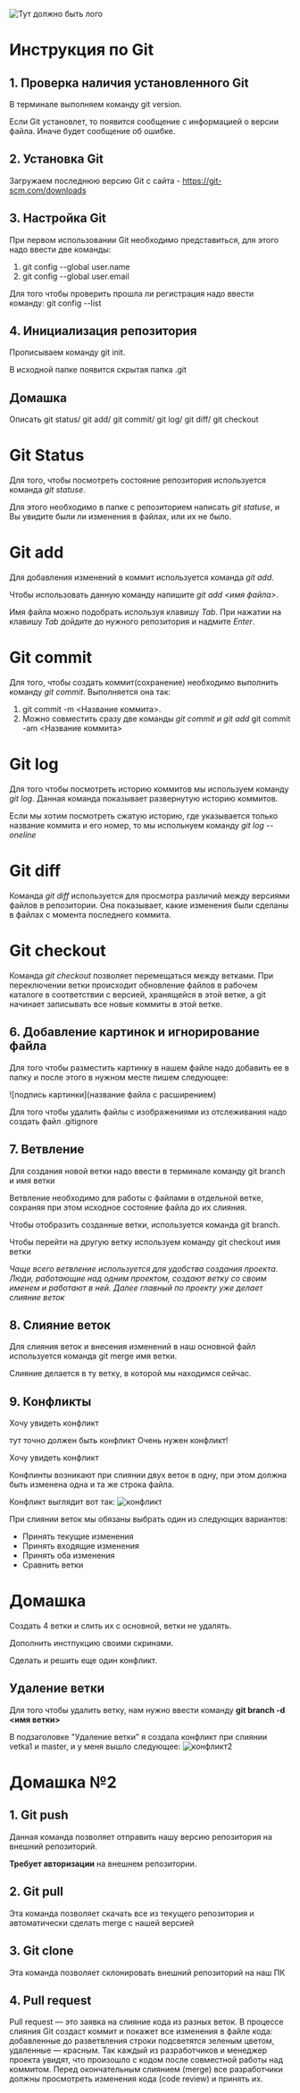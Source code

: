 ![Тут должно быть лого](Git.png)
# Инструкция по Git

## 1. Проверка наличия установленного Git 

В терминале выполняем команду git version.

Если Git установлет, то появится сообщение с информацией о версии файла. Иначе будет сообщение об ошибке.

## 2. Установка Git
Загружаем последнюю версию Git с сайта - https://git-scm.com/downloads

## 3. Настройка Git

При первом использовании Git необходимо представиться, для этого надо ввести две команды:

1. git config --global user.name
2. git config --global user.email

Для того чтобы проверить прошла ли регистрация надо ввести команду: git config --list

## 4. Инициализация репозитория

Прописываем команду git init.

В исходной папке появится скрытая папка .git

## Домашка 
Описать git status/ git add/ git commit/ git log/ git diff/ git checkout

# Git Status
Для того, чтобы посмотреть состояние репозитория используется команда *git statuse*. 

Для этого необходимо в папке с репозиторием написать *git statuse*, и Вы увидите были ли изменения в файлах, или их не было.

# Git add
Для добавления изменений в коммит используется команда *git add*. 

Чтобы использовать данную команду напишите *git add <имя файла>*. 

Имя файла можно подобрать используя клавишу *Tab*. При нажатии на клавишу *Tab* дойдите до нужного репозитория и надмите *Enter*.

# Git commit
Для того, чтобы создать коммит(сохранение) необходимо выполнить команду *git commit*. Выполняется она так:
1. git commit -m <Название коммита>.
2. Можно совместить сразу две команды *git commit и git add* git commit -am <Название коммита>

# Git log
Для того чтобы посмотреть историю коммитов мы используем команду *git log*. Данная команда показывает развернутую историю коммитов.

Если мы хотим посмотреть сжатую историю, где указывается только название коммита и его номер, то мы испольнуем команду *git log --oneline*

# Git diff
Команда *git diff* используется для просмотра различий между версиями файлов в репозитории. Она показывает, какие изменения были сделаны в файлах с момента последнего коммита. 

# Git checkout
Команда *git checkout* позволяет перемещаться между ветками. При переключении ветки происходит обновление файлов в рабочем каталоге в соответствии с версией, хранящейся в этой ветке, а git начинает записывать все новые коммиты в этой ветке.

## 6. Добавление картинок и игнорирование файла

Для того чтобы разместить картинку в нашем файле надо добавить ее в папку и после этого в нужном месте пишем следующее: 

![подпись картинки](название файла с расширением)

Для того чтобы удалить файлы с изображениями из отслеживания надо создать файл .gitignore

## 7. Ветвление

Для создания новой ветки надо ввести в терминале команду git branch и имя ветки

Ветвление необходимо для работы с файлами в отдельной ветке, сохраняя при этом исходное состояние файла до их слияния.

Чтобы отобразить созданные ветки, используется команда git branch.

Чтобы перейти на другую ветку используем команду git checkout имя ветки

*Чаще всего ветвление используется для удобства создания проекта. Люди, работающие над одним проектом, создают ветку со своим именем и работают в ней. Далее главный по проекту уже делает слияние веток*

## 8. Слияние веток

Для слияния веток и внесения изменений в наш основной файл используется команда git merge имя ветки.

Слияние делается в ту ветку, в которой мы находимся сейчас. 

## 9. Конфликты

Хочу увидеть конфликт

тут точно должен быть конфликт
Очень нужен конфликт!

Хочу увидеть конфликт

Конфлинты возникают при слиянии двух веток в одну, при этом должна быть изменена одна и та же строка файла.

Конфликт выглядит вот так:
![конфликт](Конфликт.png)

При слиянии веток мы обязаны выбрать один из следующих вариантов:
* Принять текущие изменения 
* Принять входящие изменения
* Принять оба изменения 
* Сравнить ветки

# Домашка 

Создать 4 ветки и слить их с основной, ветки не удалять.

Дополнить инстпукцию своими скринами.

Сделать и решить еще один конфликт.

## Удаление ветки

Для того чтобы удалить ветку, нам нужно ввести команду **git branch -d <имя ветки>**

В подзаголовке "Удаление ветки" я создала конфликт при слиянии vetka1 и master, и у меня вышло следующее:
![конфликт2](Конфликт2.png)

# Домашка №2
## 1. Git push
Данная команда позволяет отправить нашу версию репозитория на внешний
репозиторий. 

**Требует авторизации** на внешнем репозитории.

## 2. Git pull
Эта команда позволяет скачать все из текущего репозитория и автоматически
сделать merge с нашей версией 

## 3. Git clone
Эта команда позволяет склонировать внешний репозиторий на наш ПК

## 4. Pull request
Pull request — это заявка на слияние кода из разных веток. В процессе слияния Git создаст коммит и покажет все изменения в файле кода: добавленные до разветвления строки подсветятся зеленым цветом, удаленные — красным. Так каждый из разработчиков и менеджер проекта увидят, что произошло с кодом после совместной работы над коммитом. Перед окончательным слиянием (merge) все разработчики должны просмотреть изменения кода (code review) и принять их.